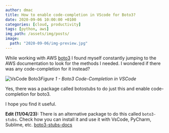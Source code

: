 ```yaml
---
author: dmac
title: How to enable code-completion in VScode for Boto3?
date: 2020-09-06 10:00:00 +0100
categories: [cloud, productivity]
tags: [python, aws]
img_path: /assets/img/posts/
image: 
  path: "2020-09-06/img-preview.jpg"
---
```



While working with AWS [boto3](https://boto3.amazonaws.com/v1/documentation/api/latest/reference/services/ec2/client/create_transit_gateway_vpc_attachment.html#) I found myself constantly jumping to the AWS documentation to look for the methods I needed. I wondered if there was any code-completion for it instead?

![VsCode Boto3](2020-09-06/boto3-vscode-syntax-highlighting.jpg)_Figure 1 - Boto3 Code-Completion in VSCode_

Yes, there was a package called botostubs to do just this and enable code-completion for boto3.

I hope you find it useful.

**Edit (11/04/23):** There is an alternative package to do this called `boto3-stubs`. Check how you can install it and use it with VsCode, PyCharm, Sublime, etc. [boto3-stubs-docs](https://youtype.github.io/boto3_stubs_docs/)
